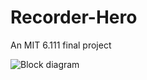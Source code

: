 Recorder-Hero
=============

An MIT 6.111 final project

![Block diagram](/doc/block_diagram.jpg "Recorder Hero block diagram")
